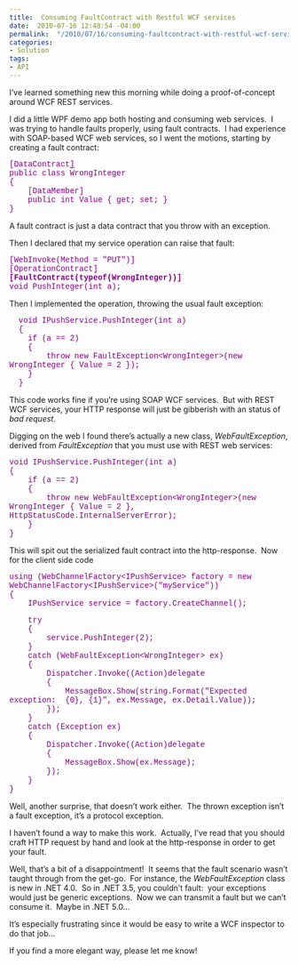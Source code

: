```yaml
---
title:  Consuming FaultContract with Restful WCF services
date:  2010-07-16 12:48:54 -04:00
permalink:  "/2010/07/16/consuming-faultcontract-with-restful-wcf-services/"
categories:
- Solution
tags:
- API
---
```

<p>I’ve learned something new this morning while doing a proof-of-concept around WCF REST services.</p>  <p>I did a little WPF demo app both hosting and consuming web services.&#160; I was trying to handle faults properly, using fault contracts.&#160; I had experience with SOAP-based WCF web services, so I went the motions, starting by creating a fault contract:</p>  <p><font color="#800080" face="Courier New">[DataContract</font><a href="http://psp.com/Services/Faults&quot;)]"><font color="#800080" face="Courier New">]</font></a><font color="#800080" face="Courier New">     <br />public class WrongInteger       <br />{       <br />&#160;&#160;&#160; [DataMember]       <br />&#160;&#160;&#160; public int Value { get; set; }       <br />}</font></p>  <p>A fault contract is just a data contract that you throw with an exception.</p>  <p>Then I declared that my service operation can raise that fault:</p>  <p><font color="#800080" face="Courier New">[WebInvoke(Method = &quot;PUT&quot;)]      <br />[OperationContract]       <br /><strong>[FaultContract(typeof(WrongInteger))]</strong>       <br />void PushInteger(int a); </font></p>  <p>Then I implemented the operation, throwing the usual fault exception:</p>  <p><font color="#800080" face="Courier New">&#160; void IPushService.PushInteger(int a)      <br />&#160; {       <br />&#160;&#160;&#160; if (a == 2)       <br />&#160;&#160;&#160; {       <br />&#160;&#160;&#160;&#160;&#160;&#160;&#160; throw new FaultException&lt;WrongInteger&gt;(new WrongInteger { Value = 2 });       <br />&#160;&#160;&#160; }       <br />&#160; }</font></p>  <p>This code works fine if you’re using SOAP WCF services.&#160; But with REST WCF services, your HTTP response will just be gibberish with an status of <em>bad request</em>.</p>  <p>Digging on the web I found there’s actually a new class, <em>WebFaultException</em>, derived from <em>FaultException</em> that you must use with REST web services:</p>  <p><font color="#800080" face="Courier New">void IPushService.PushInteger(int a)      <br />{       <br />&#160;&#160;&#160; if (a == 2)       <br />&#160;&#160;&#160; {       <br />&#160;&#160;&#160;&#160;&#160;&#160;&#160; throw new WebFaultException&lt;WrongInteger&gt;(new WrongInteger { Value = 2 }, HttpStatusCode.InternalServerError);       <br />&#160;&#160;&#160; }       <br />}</font></p>  <p>This will spit out the serialized fault contract into the http-response.&#160; Now for the client side code</p>  <p><font color="#800080" face="Courier New">using (WebChannelFactory&lt;IPushService&gt; factory = new WebChannelFactory&lt;IPushService&gt;(&quot;myService&quot;))      <br />{       <br />&#160;&#160;&#160; IPushService service = factory.CreateChannel(); </font></p>  <p><font color="#800080" face="Courier New">&#160;&#160;&#160; try      <br />&#160;&#160;&#160; {       <br />&#160;&#160;&#160;&#160;&#160;&#160;&#160; service.PushInteger(2);       <br />&#160;&#160;&#160; }       <br />&#160;&#160;&#160; catch (WebFaultException&lt;WrongInteger&gt; ex)       <br />&#160;&#160;&#160; {       <br />&#160;&#160;&#160;&#160;&#160;&#160;&#160; Dispatcher.Invoke((Action)delegate       <br />&#160;&#160;&#160;&#160;&#160;&#160;&#160; {       <br />&#160;&#160;&#160;&#160;&#160;&#160;&#160;&#160;&#160;&#160;&#160; MessageBox.Show(string.Format(&quot;Expected exception:&#160; {0}, {1}&quot;, ex.Message, ex.Detail.Value));       <br />&#160;&#160;&#160;&#160;&#160;&#160;&#160; });       <br />&#160;&#160;&#160; }       <br />&#160;&#160;&#160; catch (Exception ex)       <br />&#160;&#160;&#160; {       <br />&#160;&#160;&#160;&#160;&#160;&#160;&#160; Dispatcher.Invoke((Action)delegate       <br />&#160;&#160;&#160;&#160;&#160;&#160;&#160; {       <br />&#160;&#160;&#160;&#160;&#160;&#160;&#160;&#160;&#160;&#160;&#160; MessageBox.Show(ex.Message);       <br />&#160;&#160;&#160;&#160;&#160;&#160;&#160; });       <br />&#160;&#160;&#160; }       <br />}</font></p>  <p>Well, another surprise, that doesn’t work either.&#160; The thrown exception isn’t a fault exception, it’s a protocol exception.</p>  <p>I haven’t found a way to make this work.&#160; Actually, I’ve read that you should craft HTTP request by hand and look at the http-response in order to get your fault.</p>  <p>Well, that’s a bit of a disappointment!&#160; It seems that the fault scenario wasn’t taught through from the get-go.&#160; For instance, the <em>WebFaultException</em> class is new in .NET 4.0.&#160; So in .NET 3.5, you couldn’t fault:&#160; your exceptions would just be generic exceptions.&#160; Now we can transmit a fault but we can’t consume it.&#160; Maybe in .NET 5.0…</p>  <p>It’s especially frustrating since it would be easy to write a WCF inspector to do that job…</p>  <p>If you find a more elegant way, please let me know!</p>